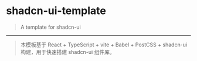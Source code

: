 # shadcn-ui-template
> A template for shadcn-ui
---
> 本模板基于 React + TypeScript + vite + Babel + PostCSS + shadcn-ui 构建，用于快速搭建 shadcn-ui 组件库。
